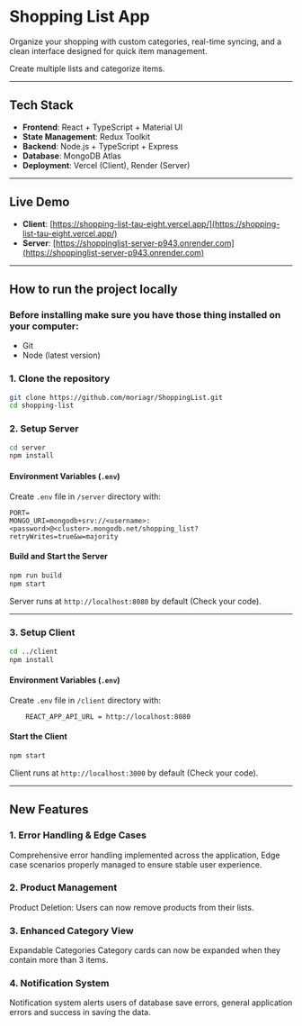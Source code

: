 # Shopping List App

Organize your shopping with custom categories, real-time syncing, and a clean interface designed for quick item management. 

Create multiple lists and categorize items.

---

## Tech Stack
- **Frontend**: React + TypeScript + Material UI
- **State Management**: Redux Toolkit
- **Backend**: Node.js + TypeScript + Express
- **Database**: MongoDB Atlas
- **Deployment**: Vercel (Client), Render (Server)

---

## Live Demo

- **Client**: [https://shopping-list-tau-eight.vercel.app/](https://shopping-list-tau-eight.vercel.app/)
- **Server**: [https://shoppinglist-server-p943.onrender.com](https://shoppinglist-server-p943.onrender.com)

---

## How to run the project locally

### Before installing make sure you have those thing installed on your computer:
- Git
- Node (latest version)

### 1. Clone the repository
```bash
git clone https://github.com/moriagr/ShoppingList.git
cd shopping-list
```

### 2. Setup Server

```bash
cd server
npm install
```

#### Environment Variables (`.env`)

Create `.env` file in `/server` directory with: 

```pgsql
PORT= 
MONGO_URI=mongodb+srv://<username>:<password>@<cluster>.mongodb.net/shopping_list?retryWrites=true&w=majority
```

#### Build and Start the Server

```bash
npm run build
npm start
```

Server runs at `http://localhost:8080` by default (Check your code).

---

### 3. Setup Client

```bash
cd ../client
npm install
```

#### Environment Variables (`.env`)

Create `.env` file in `/client` directory with: 

```pgsql
    REACT_APP_API_URL = http://localhost:8080
```

#### Start the Client

```bash
npm start
```

Client runs at `http://localhost:3000` by default (Check your code).

---

## New Features

### 1. Error Handling & Edge Cases

Comprehensive error handling implemented across the application,
Edge case scenarios properly managed to ensure stable user experience.

### 2. Product Management

Product Deletion: Users can now remove products from their lists.

### 3. Enhanced Category View

Expandable Categories Category cards can now be expanded when they contain more than 3 items.

### 4. Notification System

Notification system alerts users of database save errors, general application errors and success in saving the data.
